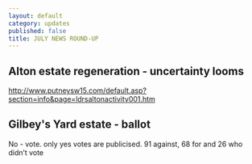```yaml
---
layout: default
category: updates
published: false
title: JULY NEWS ROUND-UP
---
```


## Alton estate regeneration - uncertainty looms 
http://www.putneysw15.com/default.asp?section=info&page=ldrsaltonactivity001.htm

## Gilbey's Yard estate - ballot
No - vote. only yes votes are publicised.
91 against, 68 for and 26 who didn’t vote




<meta name="twitter:card" content="summary" />
<meta name="twitter:site" content="@LondonTenants" />
<meta name="twitter:creator" content="@justspace7" />
<meta property="og:url" content="https://estatewatch.london/july-news-roundup/" />
<meta property="og:title" content="Estate Watch news roundup - July" />
<meta property="og:description" content="Two major schemes wobble as Covid crisis hits cross-subsidy model; 8 more estates added to watch list; Hackney runs pilot ballot and RBKC shows off its Lancaster West refurb." />
<meta property="og:image" content="https://estatewatch.london/images/julyscreenshot.png" />
